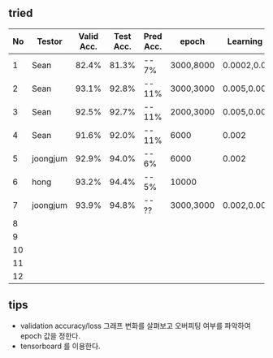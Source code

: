 ## tried
|  No | Testor    | Valid Acc.|Test Acc.| Pred Acc.| epoch     | Learning Rate   | Batch | Optimizer  | Activation |win_stride|win_size| time_shift|sample_rate |back_vol.|back_freq.|dct_coef.|
|-----|-----------|----------|----------|----------|-----------|-----------------|-------|------------|---------|----------|----------|----------|-------------|--------|----------|---------|
|  1  | Sean      |  82.4%   |   81.3%  |  -- 7%   | 3000,8000 | 0.0002,0.00005  | 100   | Momentum   | Relu     | 10       |   30     | 100      |  16000      |  0.2   |  0.8     |   40    |
|  2  | Sean      |  93.1%   |   92.8%  |  -- 11%  | 3000,3000 | 0.005,0.0005    | 100   | Momentum   | Relu     | 10       |   30     | 100      |  16000      |  0.3   |  0.8     |   40    |
|  3  | Sean      |  92.5%   |   92.7%  |  -- 11%  | 2000,3000 | 0.005,0.001     | 100   | Momentum   | Relu     | 10       |   30     | 100      |  16000      |  0.2   |  0.9     |   40    |
|  4  | Sean      |  91.6%   |   92.0%  |  -- 11%  | 6000      | 0.002           | 100   | Momentum   | Relu     | 10       |   20     | 100      |  16000      |  0.3   |  0.9     |   40    |
|  5  | joongjum  |  92.9%   |   94.0%  |  -- 6%  | 6000       | 0.002           | 100   | Adam       | Relu    | 10       |   30     | 100      |  16000      |  0.3   |  0.8     |   40    |
|  6  | hong      |   93.2%  |  94.4%   |   -- 5% | 10000      |                 |       | Momentum   |         |          |          |          |             |        |          |         |
|  7  | joongjum  |  93.9%   |   94.8%  |  -- ??  | 3000,3000  | 0.002,0.0005    | 100   | Adam       | Relu    | 10       |   30     | 100      |  16000      |  0.3   |  0.8     |   40    |
|  8  |           |          |          |         |            |                 |       |            |         |          |          |          |  16000      |        |          |         |
|  9  |           |          |          |         |            |                 |       |            |         |          |          |          |  16000      |        |          |         |
|  10 |           |          |          |         |            |                 |       |            |         |          |          |          |  16000      |        |          |         |
|  11 |           |          |          |         |            |                 |       |            |         |          |          |          |  16000      |        |          |         |
|  12 |           |          |          |         |            |                 |       |            |         |          |          |          |  16000      |        |          |         |


## tips
- validation accuracy/loss 그래프 변화를 살펴보고 오버피팅 여부를 파악하여 epoch 값을 정한다.
- tensorboard 를 이용한다.
